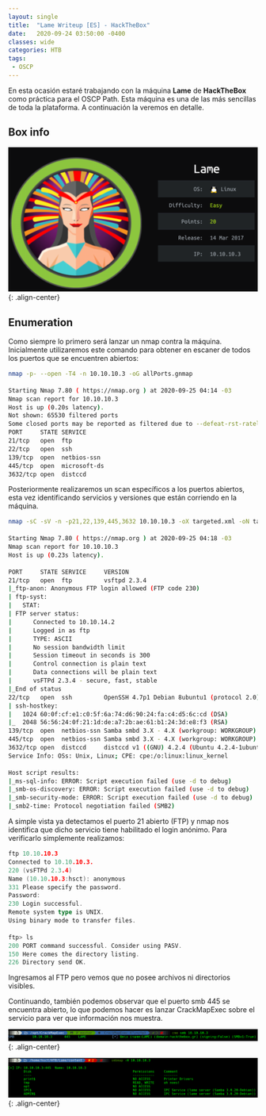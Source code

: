 ```yaml
---
layout: single
title:  "Lame Writeup [ES] - HackTheBox"
date:   2020-09-24 03:50:00 -0400
classes: wide
categories: HTB
tags:
 - OSCP
---
```


En esta ocasión estaré trabajando con la máquina **Lame** de **HackTheBox** como práctica para el OSCP Path. Esta máquina es una de las más sencillas de toda la plataforma. A continuación la veremos en detalle.


## Box info

![Machine Info](/images/HTB/Lame/00-info.png "Machine Info"){: .align-center}



## Enumeration

Como siempre lo primero será lanzar un nmap contra la máquina. Inicialmente utilizaremos este comando para obtener en escaner de todos los puertos que se encuentren abiertos:

```bash
nmap -p- --open -T4 -n 10.10.10.3 -oG allPorts.gnmap

Starting Nmap 7.80 ( https://nmap.org ) at 2020-09-25 04:14 -03
Nmap scan report for 10.10.10.3
Host is up (0.20s latency).
Not shown: 65530 filtered ports
Some closed ports may be reported as filtered due to --defeat-rst-ratelimit
PORT     STATE SERVICE
21/tcp   open  ftp
22/tcp   open  ssh
139/tcp  open  netbios-ssn
445/tcp  open  microsoft-ds
3632/tcp open  distccd
```

Posteriormente realizaremos un scan específicos a los puertos abiertos, esta vez identificando servicios y versiones que están corriendo en la máquina.


```bash
nmap -sC -sV -n -p21,22,139,445,3632 10.10.10.3 -oX targeted.xml -oN targeted.nmap

Starting Nmap 7.80 ( https://nmap.org ) at 2020-09-25 04:18 -03
Nmap scan report for 10.10.10.3
Host is up (0.23s latency).

PORT     STATE SERVICE     VERSION
21/tcp   open  ftp         vsftpd 2.3.4
|_ftp-anon: Anonymous FTP login allowed (FTP code 230)
| ftp-syst:
|   STAT:
| FTP server status:
|      Connected to 10.10.14.2
|      Logged in as ftp
|      TYPE: ASCII
|      No session bandwidth limit
|      Session timeout in seconds is 300
|      Control connection is plain text
|      Data connections will be plain text
|      vsFTPd 2.3.4 - secure, fast, stable
|_End of status
22/tcp   open  ssh         OpenSSH 4.7p1 Debian 8ubuntu1 (protocol 2.0)
| ssh-hostkey:
|   1024 60:0f:cf:e1:c0:5f:6a:74:d6:90:24:fa:c4:d5:6c:cd (DSA)
|_  2048 56:56:24:0f:21:1d:de:a7:2b:ae:61:b1:24:3d:e8:f3 (RSA)
139/tcp  open  netbios-ssn Samba smbd 3.X - 4.X (workgroup: WORKGROUP)
445/tcp  open  netbios-ssn Samba smbd 3.X - 4.X (workgroup: WORKGROUP)
3632/tcp open  distccd     distccd v1 ((GNU) 4.2.4 (Ubuntu 4.2.4-1ubuntu4))
Service Info: OSs: Unix, Linux; CPE: cpe:/o:linux:linux_kernel

Host script results:
|_ms-sql-info: ERROR: Script execution failed (use -d to debug)
|_smb-os-discovery: ERROR: Script execution failed (use -d to debug)
|_smb-security-mode: ERROR: Script execution failed (use -d to debug)
|_smb2-time: Protocol negotiation failed (SMB2)
```

A simple vista ya detectamos el puerto 21 abierto (FTP) y nmap nos identifica que dicho servicio tiene habilitado el login anónimo. Para verificarlo simplemente realizamos:

```go
ftp 10.10.10.3
Connected to 10.10.10.3.
220 (vsFTPd 2.3.4)
Name (10.10.10.3:hsct): anonymous
331 Please specify the password.
Password:
230 Login successful.
Remote system type is UNIX.
Using binary mode to transfer files.

ftp> ls
200 PORT command successful. Consider using PASV.
150 Here comes the directory listing.
226 Directory send OK.
```

Ingresamos al FTP pero vemos que no posee archivos ni directorios visibles.

Continuando, también podemos observar que el puerto smb 445 se encuentra abierto, lo que podemos hacer es lanzar CrackMapExec sobre el servicio para ver que información nos muestra.

![SMB](/images/HTB/Lame/04-smb.png "SMB"){: .align-center}


![SMB](/images/HTB/Lame/05-smb.png "SMB"){: .align-center}

